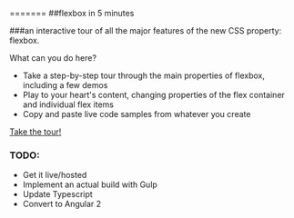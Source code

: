 =======
##flexbox in 5 minutes

###an interactive tour of all the major features of the new CSS property: flexbox.

What can you do here?

- Take a step-by-step tour through the main properties of flexbox, including a few demos
- Play to your heart's content, changing properties of the flex container and individual flex items
- Copy and paste live code samples from whatever you create

[Take the tour!](http://devbryce.com/site/flexbox/)

### TODO:
- Get it live/hosted
- Implement an actual build with Gulp
- Update Typescript
- Convert to Angular 2
